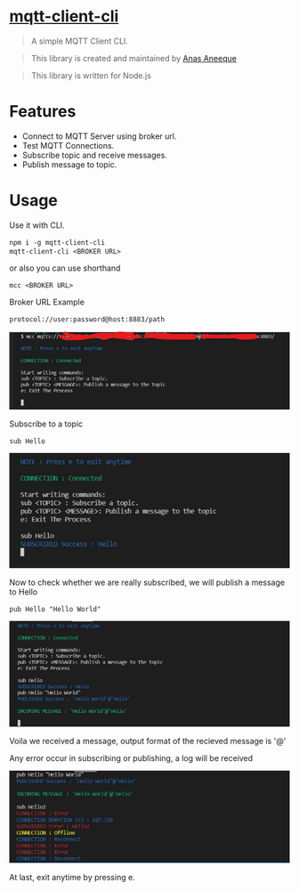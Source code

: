 # [mqtt-client-cli](https://github.com/Anasnew99/mqtt-cli)

> A simple MQTT Client CLI.

> This library is created and maintained by [Anas Aneeque](https://www.linkedin.com/in/anasnew99/)

> This library is written for Node.js

# Features

- Connect to MQTT Server using broker url.
- Test MQTT Connections.
- Subscribe topic and receive messages.
- Publish message to topic.

# Usage

Use it with CLI.

```
npm i -g mqtt-client-cli
mqtt-client-cli <BROKER URL>
```

or also you can use shorthand

```
mcc <BROKER URL>
```

Broker URL Example

```
protocol://user:password@host:8883/path
```

![Usage Example](./example/connect.jpg)

Subscribe to a topic

```
sub Hello
```

![Subscribe Example](./example/sub.jpg)

Now to check whether we are really subscribed, we will publish a message to Hello

```
pub Hello "Hello World"
```

![Publish Example](./example/pub.jpg)

Voila we received a message, output format of the recieved message is '<message>@<topic>'

Any error occur in subscribing or publishing, a log will be received

![Error Example](./example/error.jpg)

At last, exit anytime by pressing e.
